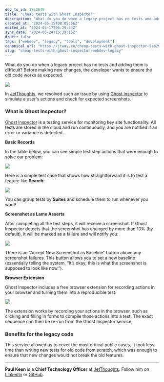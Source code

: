 ```yaml
---
dev_to_id: 1853649
title: "Cheap tests with Ghost Inspector"
description: "What do you do when a legacy project has no tests and adding them is difficult? Before making new..."
created_at: "2024-05-15T08:05:56Z"
edited_at: "2024-05-17T06:29:54Z"
sync_date: "2024-05-24T15:39:15Z"
draft: false
tags: ["webdev", "legacy", "tools", "development"]
canonical_url: "https://jtway.co/cheap-tests-with-ghost-inspector-5ab299856c81"
slug: "cheap-tests-with-ghost-inspector-webdev-legacy"
---
```

What do you do when a legacy project has no tests and adding them is difficult? Before making new changes, the developer wants to ensure the old code works as expected.

![](https://cdn-images-1.medium.com/max/2000/1*PoBo-J8ceJbgEJg-xHn16Q.png)

In [JetThoughts](https://www.jetthoughts.com/), we resolved such an issue by using [Ghost Inspector](https://ghostinspector.com/) to simulate a user's actions and check for expected screenshots.

### What is Ghost Inspector?

[Ghost Inspector](https://ghostinspector.com/) is a testing service for monitoring key site functionality. All tests are stored in the cloud and run continuously, and you are notified if an error or variance is detected.

**Basic Records**

In the table below, you can see simple test step actions that were enough to solve our problem:

![](https://cdn-images-1.medium.com/max/2000/0*pnD4s-KJC2PS8bLC)

Here is a simple test case that shows how straightforward it is to test a feature like **Search**:

![](https://cdn-images-1.medium.com/max/2000/0*0SuNTLlcY85XIbe3)

You can group tests by **Suites** and schedule them to run whenever you want!

**Screenshot as Lame Asserts**

After completing all the test steps, it will receive a screenshot. If Ghost Inspector detects that the screenshot has changed by more than 10% (by default), it will be marked as a failure and will notify you:

![](https://cdn-images-1.medium.com/max/2000/0*gkoILZLvYVIUErKl)

There is an “Accept New Screenshot as Baseline” button above any screenshot failures. This button allows you to set a new baseline (essentially telling the system, “It’s okay; this is what the screenshot is supposed to look like now.”).

**Browser Extension**

Ghost Inspector includes a free browser extension for recording actions in your browser and turning them into a reproducible test:

![](https://cdn-images-1.medium.com/max/2000/0*SezxMEtPr6fSQS6B)

The extension works by recording your actions in the browser, such as clicking and filling in forms to compile those actions into a test. The exact sequence can then be re-run from the Ghost Inspector service.

### Benefits for the legacy code

This service allowed us to cover the most critical public cases. It took less time than writing new tests for old code from scratch, which was enough to ensure that new changes would not break the old features.

---

**Paul Keen** is a **Chief Technology Officer** at [JetThoughts](https://www.jetthoughts.com/). Follow him on [LinkedIn](https://www.linkedin.com/in/paul-keen/) or [GitHub](https://github.com/pftg).